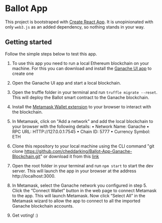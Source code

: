 # Ballot App

This project is bootstraped with [Create React App](https://create-react-app.dev). It is unopinionated with only `web3.js` as an added dependency, so nothing stands in your way.

## Getting started

Follow the simple steps below to test this app.

1. To use this app you need to run a local Ethereum blockchain on your machine. For this you can download and install the [Ganache UI app](https://trufflesuite.com/ganache/) to create one 

2. Open the Ganache UI app and start a local blockchain. 

3. Open the truffle folder in your terminal and run `truffle migrate --reset`. This will deploy the Ballot smart contract to the Ganache blockchain.

4. Install the [Metamask Wallet extension]( https://metamask.io/download/) to your browser to interact with the blockchain.

5. In Metamask, click on "Add a network" and add the local blockchain to your browser with the following details:
•	Network Name: Ganache 
•	RPC URL: HTTP://127.0.0.1:7545
•	Chain ID: 5777
•	Currency Symbol: ETH

6. Clone this repository to your local machine using the CLI command "git clone https://github.com/cheddarking/Ballot-App-Ganache-Blockchain.git" or download it from this [link](https://github.com/cheddarking/Ballot-App-Ganache-Blockchain/archive/refs/heads/main.zip)

7. Open the root folder in your terminal and run `npm start` to start the dev server. This will launch the app in your browser at the address http://localhost:3000.

8. In Metamask, select the Ganache network you configured in step 5. Click the “Connect Wallet” button in the web page to connect Metamask to the app. This will launch Metamask. Now click “Select All” in the Metamask wizard to allow the app to connect to all the imported Ganache blockchain accounts.

9. Get voting! :)
